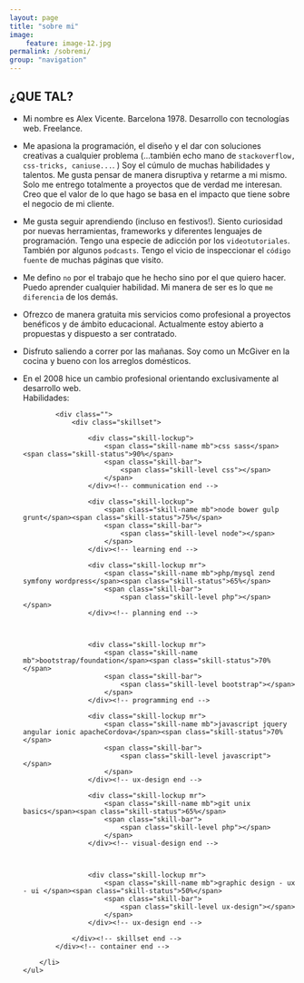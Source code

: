 ```yaml
---
layout: page
title: "sobre mi"
image:
    feature: image-12.jpg
permalink: /sobremi/
group: "navigation"
---
```


<h2>¿QUE TAL?</h2>

<div>
	<ul>
		<li><p>Mi nombre es Alex Vicente. Barcelona 1978. Desarrollo con tecnologías web. Freelance. </p></li>
		<li>
			<p>Me apasiona la programación, el diseño y el dar con soluciones creativas a cualquier problema (...también echo mano de <code>stackoverflow, css-tricks, caniuse...</code>. ) Soy el cúmulo de muchas habilidades y talentos. Me gusta pensar de manera disruptiva y retarme a mi mismo. Solo me entrego totalmente a proyectos que de verdad me interesan. Creo que el valor de lo que hago se basa en el impacto que tiene sobre el negocio de mi cliente.</p>
		</li>
		<li>
			<p>Me gusta seguir aprendiendo (incluso en festivos!). Siento curiosidad por nuevas herramientas, frameworks y diferentes lenguajes de programación. Tengo una especie de adicción por los <code>videotutoriales</code>. También por algunos <code>podcasts</code>. Tengo el vicio de inspeccionar el <code>código fuente</code> de muchas páginas que visito.</p>
		</li>
		<li>
			<p>Me defino <code>no</code> por el trabajo que he hecho sino por el que quiero hacer. Puedo aprender cualquier habilidad. Mi manera de ser es lo que <code>me diferencia</code> de los demás.</p>
		</li>
		<li>
			<p>Ofrezco de manera gratuita mis servicios como profesional a proyectos benéficos y de ámbito educacional. Actualmente estoy abierto a propuestas y dispuesto a ser contratado.</p>
		</li>
		<li>
			<p>Disfruto saliendo a correr por las mañanas. Soy como un McGiver en la cocina y bueno con los arreglos domésticos.</p>
		</li>
		<li><p>En el 2008 hice un cambio profesional orientando exclusivamente al desarrollo web. <br>Habilidades:</p>

			<div class="">
				<div class="skillset">

					<div class="skill-lockup">
						<span class="skill-name mb">css sass</span><span class="skill-status">90%</span>
						<span class="skill-bar">
							<span class="skill-level css"></span>
						</span>
					</div><!-- communication end -->

					<div class="skill-lockup">
						<span class="skill-name mb">node bower gulp grunt</span><span class="skill-status">75%</span>
						<span class="skill-bar">
							<span class="skill-level node"></span>
						</span>
					</div><!-- learning end -->					

					<div class="skill-lockup mr">
						<span class="skill-name mb">php/mysql zend symfony wordpress</span><span class="skill-status">65%</span>
						<span class="skill-bar">
							<span class="skill-level php"></span></span>
					</div><!-- planning end -->



					<div class="skill-lockup mr">
						<span class="skill-name mb">bootstrap/foundation</span><span class="skill-status">70%</span>
						<span class="skill-bar">
							<span class="skill-level bootstrap"></span>
						</span>
					</div><!-- programming end -->

					<div class="skill-lockup mr">
						<span class="skill-name mb">javascript jquery angular ionic apacheCordova</span><span class="skill-status">70%</span>
						<span class="skill-bar">
							<span class="skill-level javascript"></span>
						</span>
					</div><!-- ux-design end -->					

					<div class="skill-lockup mr">
						<span class="skill-name mb">git unix basics</span><span class="skill-status">65%</span>
						<span class="skill-bar">
							<span class="skill-level php"></span>
						</span>
					</div><!-- visual-design end -->



					<div class="skill-lockup mr">
						<span class="skill-name mb">graphic design - ux - ui </span><span class="skill-status">50%</span>
						<span class="skill-bar">
							<span class="skill-level ux-design"></span>
						</span>
					</div><!-- ux-design end -->

				</div><!-- skillset end -->
			</div><!-- container end -->

		</li>
	</ul>
</div>




